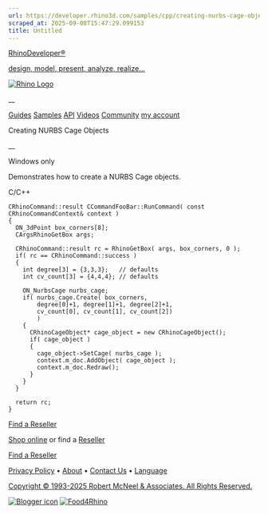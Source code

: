 ```yaml
---
url: https://developer.rhino3d.com/samples/cpp/creating-nurbs-cage-objects/
scraped_at: 2025-09-08T15:47:29.099153
title: Untitled
---
```


[RhinoDeveloper®](/)

[design, model, present, analyze, realize...](/)

[![Rhino Logo](https://developer.rhino3d.com/images/rhinodevlogo.png)](/)

__

[Guides](https://developer.rhino3d.com/guides)
[Samples](https://developer.rhino3d.com/samples)
[API](https://developer.rhino3d.com/api)
[Videos](https://developer.rhino3d.com/videos)
[Community](https://discourse.mcneel.com/c/rhino-developer) [my account
](https://www.rhino3d.com/my-account/ "Manage your account, licenses, and
teams")

Creating NURBS Cage Objects

__

Windows only

Demonstrates how to create a NURBS Cage objects.

C/C++

    
    
    CRhinoCommand::result CCommandFooBar::RunCommand( const CRhinoCommandContext& context )
    {
      ON_3dPoint box_corners[8];
      CArgsRhinoGetBox args;
    
      CRhinoCommand::result rc = RhinoGetBox( args, box_corners, 0 );
      if( rc == CRhinoCommand::success )
      {
        int degree[3] = {3,3,3};   // defaults
        int cv_count[3] = {4,4,4}; // defaults
    
        ON_NurbsCage nurbs_cage;
        if( nurbs_cage.Create( box_corners,
            degree[0]+1, degree[1]+1, degree[2]+1,
            cv_count[0], cv_count[1], cv_count[2])
            )
        {
          CRhinoCageObject* cage_object = new CRhinoCageObject();
          if( cage_object )
          {
            cage_object->SetCage( nurbs_cage );
            context.m_doc.AddObject( cage_object );
            context.m_doc.Redraw();
          }
        }
      }
    
      return rc;
    }
    

  

[Find a Reseller](https://www.rhino3d.com/sales)

[Shop online](https://www.rhino3d.com/store) or find a
[Reseller](https://www.rhino3d.com/sales)

[Find a Reseller](https://www.rhino3d.com/sales)

[Privacy Policy](https://www.rhino3d.com/privacy) •
[About](https://www.rhino3d.com/mcneel/about) • [Contact
Us](https://www.rhino3d.com/mcneel/contact) • [
Language](https://www.rhino3d.com/language "Change to a different region or
language")

[Copyright © 1993-2025 Robert McNeel & Associates. All Rights
Reserved.](https://www.rhino3d.com/mcneel/about)

[](https://www.facebook.com/McNeelRhinoceros/)
[](https://twitter.com/bobmcneel) [](https://www.linkedin.com/groups/75313/)
[](https://www.youtube.com/user/RhinoGuide/videos) [](https://vimeo.com/rhino)
[![Blogger
icon](https://developer.rhino3d.com/images/blogger.svg)](http://blog.rhino3d.com/)
[![Food4Rhino](https://developer.rhino3d.com/images/f4r_icon_01.svg)](https://www.food4rhino.com)

